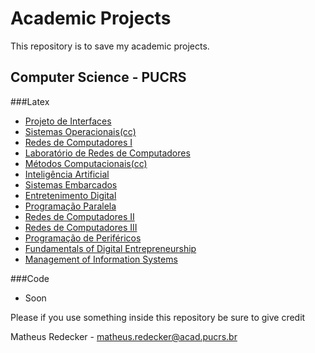 # Academic Projects

This repository is to save my academic projects.

## Computer Science - PUCRS

###Latex

- [Projeto de Interfaces](latex/interface) 
- [Sistemas Operacionais(cc)](latex/sisop)
- [Redes de Computadores I](latex/redesI)
- [Laboratório de Redes de Computadores](latex/labredes)
- [Métodos Computacionais(cc)](latex/metodos)
- [Inteligência Artificial](latex/ai)
- [Sistemas Embarcados](latex/embarcados)
- [Entretenimento Digital](latex/entretenimento)
- [Programação Paralela](latex/paralela)
- [Redes de Computadores II](latex/redesII)
- [Redes de Computadores III](latex/redesIII)
- [Programação de Periféricos](latex/perifericos)
- [Fundamentals of Digital Entrepreneurship](latex/entrep)
- [Management of Information Systems](latex/msi)

###Code
- Soon

Please if you use something inside this repository be sure to give credit

Matheus Redecker - matheus.redecker@acad.pucrs.br

